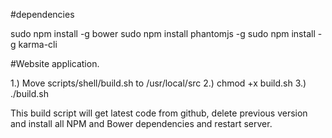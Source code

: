 #dependencies

sudo npm install -g bower
sudo npm install phantomjs -g
sudo npm install -g karma-cli


#Website application.

1.) Move scripts/shell/build.sh to /usr/local/src
2.) chmod +x build.sh
3.) ./build.sh

This build script will get latest code from github, delete previous version and install
all NPM and Bower dependencies and restart server.
